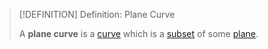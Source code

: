 >[!DEFINITION] Definition: Plane Curve
>
>A **plane curve** is a [curve](../../Curves/Curve.md) which is a [subset](../../../../Set%20Theory/Subset.md) of some [plane](../../Surfaces/Planes/Plane.md).
>